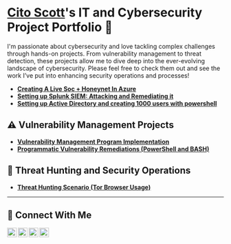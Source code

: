 # <a href="https://www.linkedin.com/in/citoscott/">Cito Scott</a>'s IT and Cybersecurity Project Portfolio 🔐

I'm passionate about cybersecurity and love tackling complex challenges through hands-on projects. From vulnerability management to threat detection, these projects allow me to dive deep into the ever-evolving landscape of cybersecurity. Please feel free to check them out and see the work I’ve put into enhancing security operations and processes!



- **[Creating A Live Soc + Honeynet In Azure](https://github.com/citoscott/SocHoneynet)**
- **[Setting up Splunk SIEM: Attacking and Remediating it](https://github.com/citoscott/Splunk-SIEM/blob/main/README.md)**
- **[Setting up Active Directory and creating 1000 users with powershell](https://github.com/citoscott/ActiveDirectoryLab/blob/main/README.md)**

## ⚠️ Vulnerability Management Projects

- **[Vulnerability Management Program Implementation](https://github.com/citoscott/VulnerabilityManagementProgram)**
- **[Programmatic Vulnerability Remediations (PowerShell and BASH)](https://github.com/citoscott/programmatic-vulnerability-remediations/blob/main/README.md)**

## 🚨 Threat Hunting and Security Operations

- **[Threat Hunting Scenario (Tor Browser Usage)](https://github.com/citoscott/threat-hunting-scenario-tor)**

<hr/>

## 🤳 Connect With Me

[<img align="left" alt="___________ | YouTube" width="22px" src="https://cdn.jsdelivr.net/npm/simple-icons@v3/icons/youtube.svg" />][youtube]
[<img align="left" alt="___________ | Twitter" width="22px" src="https://cdn.jsdelivr.net/npm/simple-icons@v3/icons/twitter.svg" />][twitter]
[<img align="left" alt="___________ | LinkedIn" width="22px" src="https://cdn.jsdelivr.net/npm/simple-icons@v3/icons/linkedin.svg" />][linkedin]
[<img align="left" alt="___________ | Instagram" width="22px" src="https://cdn.jsdelivr.net/npm/simple-icons@v3/icons/instagram.svg" />][instagram]

[twitter]: https://twitter.com/
[youtube]: https://www.youtube.com/c/
[instagram]: https://www.instagram.com/
[linkedin]: https://linkedin.com/in/cito-scott-60b906123


